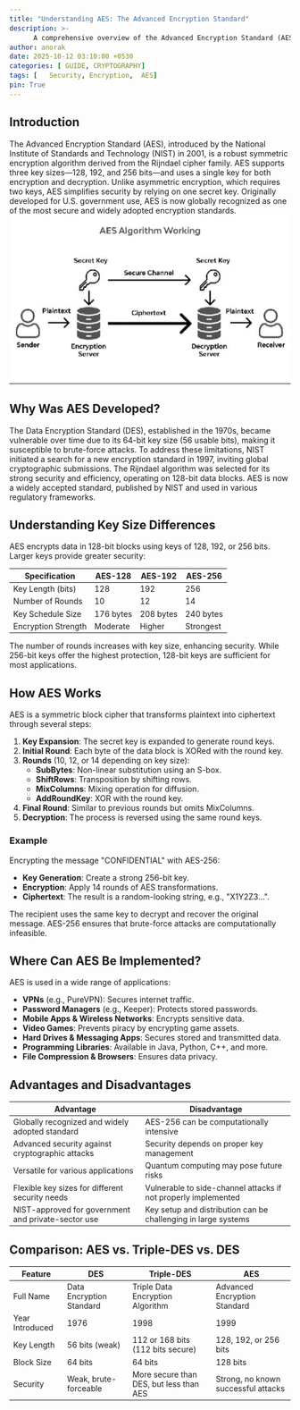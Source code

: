 ```yaml
---
title: "Understanding AES: The Advanced Encryption Standard"
description: >-
      A comprehensive overview of the Advanced Encryption Standard (AES), its significance in data security, and its implementation across various platforms.
author: anorak
date: 2025-10-12 03:10:00 +0530
categories: [ GUIDE, CRYPTOGRAPHY]
tags: [   Security, Encryption,  AES]
pin: True
---
```

 


## Introduction

The Advanced Encryption Standard (AES), introduced by the National Institute of Standards and Technology (NIST) in 2001, is a robust symmetric encryption algorithm derived from the Rijndael cipher family. AES supports three key sizes—128, 192, and 256 bits—and uses a single key for both encryption and decryption. Unlike asymmetric encryption, which requires two keys, AES simplifies security by relying on one secret key. Originally developed for U.S. government use, AES is now globally recognized as one of the most secure and widely adopted encryption standards.
![ AES ](/assets/img/202510/aes.jpg) 

## Why Was AES Developed?

The Data Encryption Standard (DES), established in the 1970s, became vulnerable over time due to its 64-bit key size (56 usable bits), making it susceptible to brute-force attacks. To address these limitations, NIST initiated a search for a new encryption standard in 1997, inviting global cryptographic submissions. The Rijndael algorithm was selected for its strong security and efficiency, operating on 128-bit data blocks. AES is now a widely accepted standard, published by NIST and used in various regulatory frameworks.

## Understanding Key Size Differences

AES encrypts data in 128-bit blocks using keys of 128, 192, or 256 bits. Larger keys provide greater security:

| Specification         | AES-128   | AES-192   | AES-256   |
|-----------------------|-----------|-----------|-----------|
| Key Length (bits)     | 128       | 192       | 256       |
| Number of Rounds      | 10        | 12        | 14        |
| Key Schedule Size     | 176 bytes | 208 bytes | 240 bytes |
| Encryption Strength   | Moderate  | Higher    | Strongest |

The number of rounds increases with key size, enhancing security. While 256-bit keys offer the highest protection, 128-bit keys are sufficient for most applications.

## How AES Works

AES is a symmetric block cipher that transforms plaintext into ciphertext through several steps:

1. **Key Expansion**: The secret key is expanded to generate round keys.
2. **Initial Round**: Each byte of the data block is XORed with the round key.
3. **Rounds** (10, 12, or 14 depending on key size):
    - **SubBytes**: Non-linear substitution using an S-box.
    - **ShiftRows**: Transposition by shifting rows.
    - **MixColumns**: Mixing operation for diffusion.
    - **AddRoundKey**: XOR with the round key.
4. **Final Round**: Similar to previous rounds but omits MixColumns.
5. **Decryption**: The process is reversed using the same round keys.

### Example

Encrypting the message "CONFIDENTIAL" with AES-256:

- **Key Generation**: Create a strong 256-bit key.
- **Encryption**: Apply 14 rounds of AES transformations.
- **Ciphertext**: The result is a random-looking string, e.g., "X1Y2Z3…".

The recipient uses the same key to decrypt and recover the original message. AES-256 ensures that brute-force attacks are computationally infeasible.

## Where Can AES Be Implemented?

AES is used in a wide range of applications:

- **VPNs** (e.g., PureVPN): Secures internet traffic.
- **Password Managers** (e.g., Keeper): Protects stored passwords.
- **Mobile Apps & Wireless Networks**: Encrypts sensitive data.
- **Video Games**: Prevents piracy by encrypting game assets.
- **Hard Drives & Messaging Apps**: Secures stored and transmitted data.
- **Programming Libraries**: Available in Java, Python, C++, and more.
- **File Compression & Browsers**: Ensures data privacy.

## Advantages and Disadvantages

| Advantage                                                                 | Disadvantage                                                                                  |
|---------------------------------------------------------------------------|----------------------------------------------------------------------------------------------|
| Globally recognized and widely adopted standard                            | AES-256 can be computationally intensive                                                     |
| Advanced security against cryptographic attacks                            | Security depends on proper key management                                                    |
| Versatile for various applications                                        | Quantum computing may pose future risks                                                      |
| Flexible key sizes for different security needs                            | Vulnerable to side-channel attacks if not properly implemented                               |
| NIST-approved for government and private-sector use                        | Key setup and distribution can be challenging in large systems                               |

## Comparison: AES vs. Triple-DES vs. DES

| Feature         | DES                        | Triple-DES                      | AES                        |
|-----------------|---------------------------|---------------------------------|----------------------------|
| Full Name       | Data Encryption Standard   | Triple Data Encryption Algorithm| Advanced Encryption Standard|
| Year Introduced | 1976                      | 1998                            | 1999                       |
| Key Length      | 56 bits (weak)            | 112 or 168 bits (112 bits secure)| 128, 192, or 256 bits      |
| Block Size      | 64 bits                   | 64 bits                         | 128 bits                   |
| Security        | Weak, brute-forceable     | More secure than DES, but less than AES | Strong, no known successful attacks |

